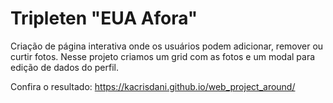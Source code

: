 # Tripleten "EUA Afora"

Criação de página interativa onde os usuários podem adicionar, remover ou curtir fotos.
Nesse projeto criamos um grid com as fotos e um modal para edição de dados do perfil. 

Confira o resultado: https://kacrisdani.github.io/web_project_around/


